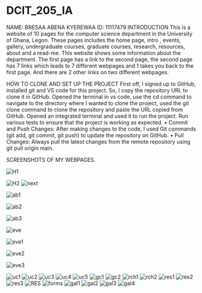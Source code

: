 # DCIT_205_IA
NAME: BRESAA ABENA KYEREWAA
ID: 11117479
INTRODUCTION 
      This is a website of 10 pages for the computer science department in the University of Ghana, Legon.  These pages includes the home page, intro , events, gallery, undergraduate courses, graduate courses, research, resources, about and a read-me. This website shows some information about the department.
      The first page has a link to the second page, the second page has 7 links which leads to 7 different webpages and 1 takes you back to the first page. And there are 2 other links on two different webpages.

HOW TO CLONE AND SET UP THE PROJECT
     First off,  I signed up to GitHub, installed git and VS code for this project. So, I copy the repository URL to clone it in GitHub. Opened the terminal in vs code, use the cd command to navigate to the directory where I  wanted to clone the project,  used the git clone command to clone the repository and paste the URL copied from GitHub. Opened  an integrated terminal and used it to run the project. Run various tests to ensure that the project is working as expected.
•	Commit and Push Changes: After making changes to the code, I used Git commands (git add, git commit, git push) to update the repository on GitHub.
•	Pull Changes: Always pull the latest changes from the remote repository using git pull origin main.

SCREENSHOTS OF MY WEBPAGES.

![H1](https://github.com/AbenaKyerewaa/11117479_DCIT205/assets/151375986/bb0b3721-fb33-4c55-a411-8315307323ed)

![H2](https://github.com/AbenaKyerewaa/11117479_DCIT205/assets/151375986/0fcc1a6a-b0e5-4253-a002-44af09fe2d4a)
![next](https://github.com/AbenaKyerewaa/11117479_DCIT205/assets/151375986/4cb79e0e-2d4b-42c7-925f-bda5458b0066)

![ab1](https://github.com/AbenaKyerewaa/11117479_DCIT205/assets/151375986/8fdaf962-c9b0-4e22-805f-39b1f3258dd4)

![ab2](https://github.com/AbenaKyerewaa/11117479_DCIT205/assets/151375986/03ffaf6d-c26c-4534-a78e-c3af10ecfc7e)

![ab3](https://github.com/AbenaKyerewaa/11117479_DCIT205/assets/151375986/f7706b69-29c2-4bf0-bd0f-4bc447ba0c3c)

![eve](https://github.com/AbenaKyerewaa/11117479_DCIT205/assets/151375986/6599bf67-22b4-4582-88dc-6d4e46dc1d2e)

![eve1](https://github.com/AbenaKyerewaa/11117479_DCIT205/assets/151375986/f46cd4c5-14a1-4df7-bf3e-10a0d2b6c965)

![eve2](https://github.com/AbenaKyerewaa/11117479_DCIT205/assets/151375986/81702e87-4b2c-4738-833d-e2f4ba6af440)

![eve3](https://github.com/AbenaKyerewaa/11117479_DCIT205/assets/151375986/65a718f0-d5a2-429d-9657-97d7734f5969)

![uc1](https://github.com/AbenaKyerewaa/11117479_DCIT205/assets/151375986/dff209fb-68b8-483c-a30f-822b39007c0c)
![uc2](https://github.com/AbenaKyerewaa/11117479_DCIT205/assets/151375986/f4a3d2f5-a063-46b2-8df8-5cbfa07ff15e)
![uc3](https://github.com/AbenaKyerewaa/11117479_DCIT205/assets/151375986/15d17293-6ebd-42a0-9a46-203ef162925d)
![uc4](https://github.com/AbenaKyerewaa/11117479_DCIT205/assets/151375986/2d53a8fa-9530-4917-a55a-7c25915ea3a2)
![uc5](https://github.com/AbenaKyerewaa/11117479_DCIT205/assets/151375986/0a33cdc4-84a2-4db6-9097-37c90b0f7df2)
![gc1](https://github.com/AbenaKyerewaa/11117479_DCIT205/assets/151375986/de3e5127-a1ef-44b3-915f-af62b4841462)
![gc2](https://github.com/AbenaKyerewaa/11117479_DCIT205/assets/151375986/ded238e2-1191-47d6-afcd-ab5a8a255762)
![rch1](https://github.com/AbenaKyerewaa/11117479_DCIT205/assets/151375986/fbf7493b-7624-4549-9af9-b4506e105378)
![rch2](https://github.com/AbenaKyerewaa/11117479_DCIT205/assets/151375986/0b6f17bd-4388-4a82-8d75-87c752adddb1)
![res1](https://github.com/AbenaKyerewaa/11117479_DCIT205/assets/151375986/37c1675d-607e-474e-ba06-f9d87bc044da)
![res2](https://github.com/AbenaKyerewaa/11117479_DCIT205/assets/151375986/cceaa0e0-6312-4643-9c9b-ff999d472f52)
![res3](https://github.com/AbenaKyerewaa/11117479_DCIT205/assets/151375986/77fd6983-38bc-4ee0-a63e-31f5e1dacc7e)
![RES](https://github.com/AbenaKyerewaa/11117479_DCIT205/assets/151375986/13ff5884-4ec1-419a-8934-84e5fb30b175)
![forms](https://github.com/AbenaKyerewaa/11117479_DCIT205/assets/151375986/0ee6e517-afc4-4da1-b463-7b0d616b7ceb)
![gal1](https://github.com/AbenaKyerewaa/11117479_DCIT205/assets/151375986/99332f95-0edb-4735-b2e5-16cf3783bbc3)
![gal2](https://github.com/AbenaKyerewaa/11117479_DCIT205/assets/151375986/3bb2665d-f042-480f-962d-71237b3883bb)
![gal3](https://github.com/AbenaKyerewaa/11117479_DCIT205/assets/151375986/92cd9123-6423-4b7d-a86b-9b431b8ba4e6)
![gal4](https://github.com/AbenaKyerewaa/11117479_DCIT205/assets/151375986/822d0c93-e465-4f92-bcec-f1e3dcb58777)
















































